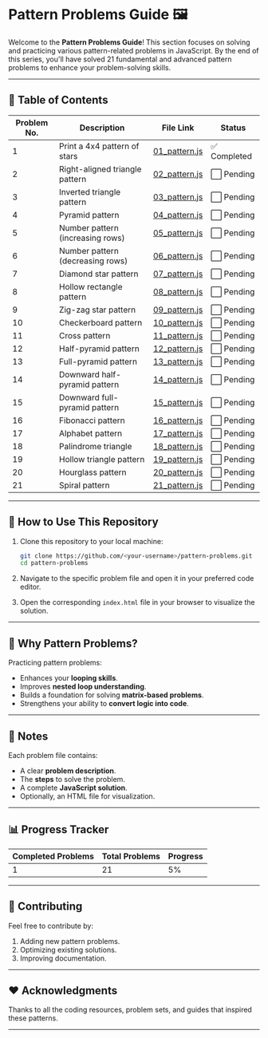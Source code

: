 # Pattern Problems Guide 🖼️

Welcome to the **Pattern Problems Guide**! This section focuses on solving and practicing various pattern-related problems in JavaScript. By the end of this series, you'll have solved 21 fundamental and advanced pattern problems to enhance your problem-solving skills.

---

## 📜 Table of Contents

| Problem No. | Description                      | File Link                                | Status       |
| ----------- | -------------------------------- | ---------------------------------------- | ------------ |
| 1           | Print a 4x4 pattern of stars     | [01_pattern.js](.patterns/01_pattern.js) | ✅ Completed |
| 2           | Right-aligned triangle pattern   | [02_pattern.js](.patterns/02_pattern.js) | ⬜ Pending   |
| 3           | Inverted triangle pattern        | [03_pattern.js](.patterns/03_pattern.js) | ⬜ Pending   |
| 4           | Pyramid pattern                  | [04_pattern.js](.patterns/04_pattern.js) | ⬜ Pending   |
| 5           | Number pattern (increasing rows) | [05_pattern.js](.patterns/05_pattern.js) | ⬜ Pending   |
| 6           | Number pattern (decreasing rows) | [06_pattern.js](.patterns/06_pattern.js) | ⬜ Pending   |
| 7           | Diamond star pattern             | [07_pattern.js](.patterns/07_pattern.js) | ⬜ Pending   |
| 8           | Hollow rectangle pattern         | [08_pattern.js](.patterns/08_pattern.js) | ⬜ Pending   |
| 9           | Zig-zag star pattern             | [09_pattern.js](.patterns/09_pattern.js) | ⬜ Pending   |
| 10          | Checkerboard pattern             | [10_pattern.js](.patterns/10_pattern.js) | ⬜ Pending   |
| 11          | Cross pattern                    | [11_pattern.js](.patterns/11_pattern.js) | ⬜ Pending   |
| 12          | Half-pyramid pattern             | [12_pattern.js](.patterns/12_pattern.js) | ⬜ Pending   |
| 13          | Full-pyramid pattern             | [13_pattern.js](.patterns/13_pattern.js) | ⬜ Pending   |
| 14          | Downward half-pyramid pattern    | [14_pattern.js](.patterns/14_pattern.js) | ⬜ Pending   |
| 15          | Downward full-pyramid pattern    | [15_pattern.js](.patterns/15_pattern.js) | ⬜ Pending   |
| 16          | Fibonacci pattern                | [16_pattern.js](.patterns/16_pattern.js) | ⬜ Pending   |
| 17          | Alphabet pattern                 | [17_pattern.js](.patterns/17_pattern.js) | ⬜ Pending   |
| 18          | Palindrome triangle              | [18_pattern.js](.patterns/18_pattern.js) | ⬜ Pending   |
| 19          | Hollow triangle pattern          | [19_pattern.js](.patterns/19_pattern.js) | ⬜ Pending   |
| 20          | Hourglass pattern                | [20_pattern.js](.patterns/20_pattern.js) | ⬜ Pending   |
| 21          | Spiral pattern                   | [21_pattern.js](.patterns/21_pattern.js) | ⬜ Pending   |

---

## 🚀 How to Use This Repository

1. Clone this repository to your local machine:

   ```bash
   git clone https://github.com/<your-username>/pattern-problems.git
   cd pattern-problems
   ```

2. Navigate to the specific problem file and open it in your preferred code editor.

3. Open the corresponding `index.html` file in your browser to visualize the solution.

---

## 🧠 Why Pattern Problems?

Practicing pattern problems:

- Enhances your **looping skills**.
- Improves **nested loop understanding**.
- Builds a foundation for solving **matrix-based problems**.
- Strengthens your ability to **convert logic into code**.

---

## 📝 Notes

Each problem file contains:

- A clear **problem description**.
- The **steps** to solve the problem.
- A complete **JavaScript solution**.
- Optionally, an HTML file for visualization.

---

## 📊 Progress Tracker

| Completed Problems | Total Problems | Progress |
| ------------------ | -------------- | -------- |
| 1                  | 21             | 5%       |

---

## 🌟 Contributing

Feel free to contribute by:

1. Adding new pattern problems.
2. Optimizing existing solutions.
3. Improving documentation.

---

## ❤️ Acknowledgments

Thanks to all the coding resources, problem sets, and guides that inspired these patterns.

---
